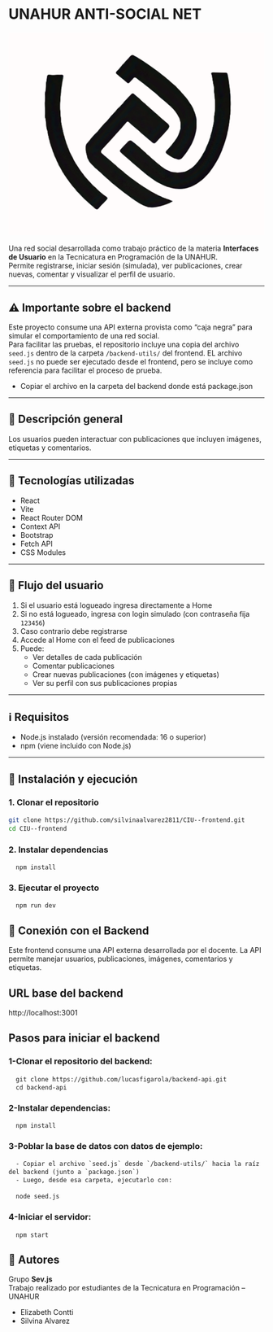 # UNAHUR ANTI-SOCIAL NET

![Logo Unahur Anti Social Net](./public/antisocial-logo1.png)

Una red social desarrollada como trabajo práctico de la materia **Interfaces de Usuario** en la Tecnicatura en Programación de la UNAHUR.  
Permite registrarse, iniciar sesión (simulada), ver publicaciones, crear nuevas, comentar y visualizar el perfil de usuario.

---

## ⚠️ Importante sobre el backend

Este proyecto consume una API externa provista como “caja negra” para simular el comportamiento de una red social.  
Para facilitar las pruebas, el repositorio incluye una copia del archivo `seed.js` dentro de la carpeta `/backend-utils/` del frontend. EL archivo `seed.js` no puede ser ejecutado desde el frontend, pero se incluye como referencia para facilitar el proceso de prueba.

- Copiar el archivo en la carpeta del backend donde está package.json

---

## 📌 Descripción general

Los usuarios pueden interactuar con publicaciones que incluyen imágenes, etiquetas y comentarios.

---

## 🚀 Tecnologías utilizadas

- React
- Vite
- React Router DOM
- Context API
- Bootstrap
- Fetch API
- CSS Modules

---

## 🧭 Flujo del usuario

1.  Si el usuario está logueado ingresa directamente a Home
2.  Si no está logueado, ingresa con login simulado (con contraseña fija `123456`)
3.  Caso contrario debe registrarse
4.  Accede al Home con el feed de publicaciones
5.  Puede:
    - Ver detalles de cada publicación
    - Comentar publicaciones
    - Crear nuevas publicaciones (con imágenes y etiquetas)
    - Ver su perfil con sus publicaciones propias

---

## ℹ️ Requisitos

- Node.js instalado (versión recomendada: 16 o superior)
- npm (viene incluido con Node.js)

---

## 📂 Instalación y ejecución

### 1. Clonar el repositorio

```bash
git clone https://github.com/silvinaalvarez2811/CIU--frontend.git
cd CIU--frontend
```

### 2. Instalar dependencias

      npm install

### 3. Ejecutar el proyecto

      npm run dev

## 🔌 Conexión con el Backend

Este frontend consume una API externa desarrollada por el docente.
La API permite manejar usuarios, publicaciones, imágenes, comentarios y etiquetas.

## URL base del backend

http://localhost:3001

## Pasos para iniciar el backend

### 1-Clonar el repositorio del backend:

      git clone https://github.com/lucasfigarola/backend-api.git
      cd backend-api

### 2-Instalar dependencias:

      npm install

### 3-Poblar la base de datos con datos de ejemplo:

      - Copiar el archivo `seed.js` desde `/backend-utils/` hacia la raíz del backend (junto a `package.json`)
      - Luego, desde esa carpeta, ejecutarlo con:

      node seed.js

### 4-Iniciar el servidor:

      npm start

## 👥 Autores

Grupo **Sev.js**  
Trabajo realizado por estudiantes de la Tecnicatura en Programación – UNAHUR

- Elizabeth Contti
- Silvina Alvarez
